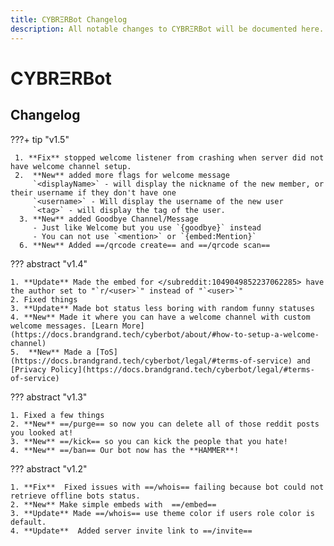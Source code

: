 ```yaml
---
title: CYBRΞRBot Changelog
description: All notable changes to CYBRΞRBot will be documented here.
---
```




# CYBRΞRBot

## Changelog

???+ tip "v1.5"

     1. **Fix** stopped welcome listener from crashing when server did not have welcome channel setup.
     2.  **New** added more flags for welcome message
         `<displayName>` - will display the nickname of the new member, or their username if they don't have one 
         `<username>` - Will display the username of the new user
         `<tag>` - will display the tag of the user.
      3. **New** added Goodbye Channel/Message
         - Just like Welcome but you use `{goodbye}` instead
         - You can not use `<mention>` or `{embed:Mention}`
      6. **New** Added ==/qrcode create== and ==/qrcode scan==
      
??? abstract "v1.4"

    1. **Update** Made the embed for </subreddit:1049049852237062285> have the author set to "`r/<user>`" instead of "`<user>`" 
    2. Fixed things
    3. **Update** Made bot status less boring with random funny statuses
    4. **New** Made it where you can have a welcome channel with custom welcome messages. [Learn More](https://docs.brandgrand.tech/cyberbot/about/#how-to-setup-a-welcome-channel)
    5.  **New** Made a [ToS](https://docs.brandgrand.tech/cyberbot/legal/#terms-of-service) and [Privacy Policy](https://docs.brandgrand.tech/cyberbot/legal/#terms-of-service)
    
??? abstract "v1.3"

    1. Fixed a few things
    2. **New** ==/purge== so now you can delete all of those reddit posts you looked at!
    3. **New** ==/kick== so you can kick the people that you hate!
    4. **New** ==/ban== Our bot now has the **HAMMER**!
    
??? abstract "v1.2"

    1. **Fix**  Fixed issues with ==/whois== failing because bot could not retrieve offline bots status.
    2. **New** Make simple embeds with  ==/embed==
    3. **Update** Made ==/whois== use theme color if users role color is default.
    4. **Update**  Added server invite link to ==/invite==
